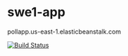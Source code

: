 # swe1-app

pollapp.us-east-1.elasticbeanstalk.com 


[![Build Status](https://app.travis-ci.com/yaminaik/swe1-app.svg?branch=main)](https://app.travis-ci.com/github/yaminaik/swe1-app)

